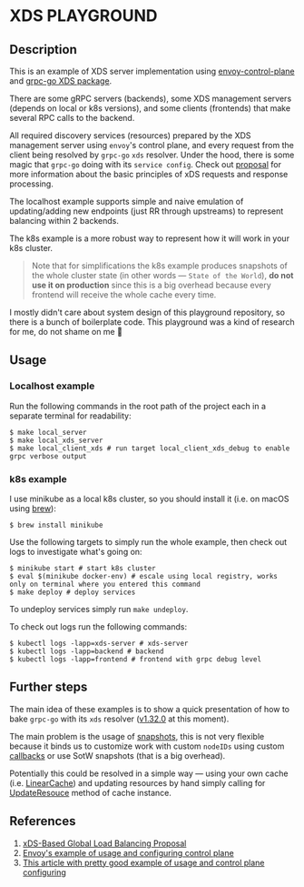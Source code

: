 # XDS PLAYGROUND

## Description

This is an example of XDS server implementation using [envoy-control-plane](https://github.com/envoyproxy/go-control-plane) and [grpc-go XDS package](https://github.com/grpc/grpc-go/tree/master/xds).

There are some gRPC servers (backends), some XDS management servers (depends on local or k8s versions), and some clients (frontends) that make several RPC calls to the backend. 

All required discovery services (resources) prepared by the XDS management server using `envoy`'s control plane, and every request from the client being resolved by `grpc-go` `xds` resolver. Under the hood, there is some magic that `grpc-go` doing with its `service config`. Check out [proposal][proposal] for more information about the basic principles of xDS requests and response processing.

The localhost example supports simple and naive emulation of updating/adding new endpoints (just RR through upstreams) to represent balancing within 2 backends.

The k8s example is a more robust way to represent how it will work in your k8s cluster. 

>Note that for simplifications the k8s example produces snapshots of the whole cluster state (in other words — `State of the World`), **do not use it on production** since this is a big overhead because every frontend will receive the whole cache every time.

I mostly didn't care about system design of this playground repository, so there is a bunch of boilerplate code. This playground was a kind of research for me, do not shame on me 🤗

## Usage

### Localhost example

Run the following commands in the root path of the project each in a separate terminal for readability:

```shell
$ make local_server
$ make local_xds_server
$ make local_client_xds # run target local_client_xds_debug to enable grpc verbose output
```

### k8s example

I use minikube as a local k8s cluster, so you should install it (i.e. on macOS using [brew](https://brew.sh/)):

```shell
$ brew install minikube
```

Use the following targets to simply run the whole example, then check out logs to investigate what's going on:

```shell
$ minikube start # start k8s cluster
$ eval $(minikube docker-env) # escale using local registry, works only on terminal where you entered this command
$ make deploy # deploy services
```

To undeploy services simply run `make undeploy`.

To check out logs run the following commands:

```shell
$ kubectl logs -lapp=xds-server # xds-server
$ kubectl logs -lapp=backend # backend
$ kubectl logs -lapp=frontend # frontend with grpc debug level
```

## Further steps

The main idea of these examples is to show a quick presentation of how to bake `grpc-go` with its `xds` resolver ([v1.32.0](https://github.com/grpc/grpc-go/releases/tag/v1.32.0) at this moment).

The main problem is the usage of [snapshots](https://pkg.go.dev/github.com/envoyproxy/go-control-plane@v0.9.7/pkg/cache/v2#Snapshot), this is not very flexible because it binds us to customize work with custom `nodeIDs` using custom [callbacks](https://pkg.go.dev/github.com/envoyproxy/go-control-plane@v0.9.7/pkg/server/v2#CallbackFuncs) or use SotW snapshots (that is a big overhead).

Potentially this could be resolved in a simple way — using your own cache (i.e. [LinearCache](https://pkg.go.dev/github.com/envoyproxy/go-control-plane@v0.9.7/pkg/cache/v2#LinearCache)) and updating resources by hand simply calling for [UpdateResouce](https://pkg.go.dev/github.com/envoyproxy/go-control-plane@v0.9.7/pkg/cache/v2#LinearCache.UpdateResource) method of cache instance.

## References

1. [xDS-Based Global Load Balancing Proposal][proposal]
1. [Envoy's example of usage and configuring control plane][dyplomat]
1. [This article with pretty good example of usage and control plane configuring][article]

[proposal]:https://github.com/grpc/proposal/blob/master/A27-xds-global-load-balancing.md

[dyplomat]:https://github.com/envoyproxy/go-control-plane/blob/master/examples/dyplomat/readme.md

[article]:https://medium.com/@salmaan.rashid/grpc-xds-loadbalancing-a05f8bd754b8
